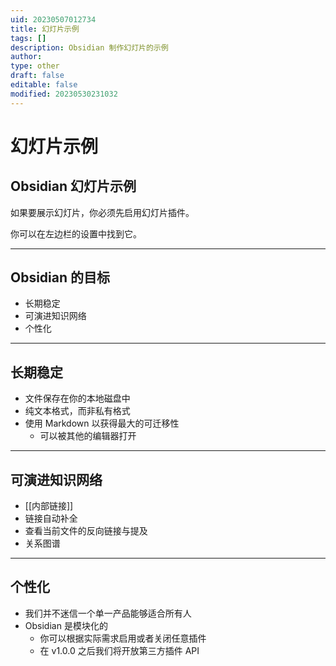 ```yaml
---
uid: 20230507012734
title: 幻灯片示例
tags: []
description: Obsidian 制作幻灯片的示例
author: 
type: other
draft: false
editable: false
modified: 20230530231032
---
```


# 幻灯片示例

## Obsidian 幻灯片示例

如果要展示幻灯片，你必须先启用幻灯片插件。

你可以在左边栏的设置中找到它。

---

## Obsidian 的目标

- 长期稳定
- 可演进知识网络
- 个性化

---

## 长期稳定

- 文件保存在你的本地磁盘中
- 纯文本格式，而非私有格式
- 使用 Markdown 以获得最大的可迁移性
    - 可以被其他的编辑器打开

---

## 可演进知识网络

- [[内部链接]]
- 链接自动补全
- 查看当前文件的反向链接与提及
- 关系图谱

---

## 个性化

- 我们并不迷信一个单一产品能够适合所有人
- Obsidian 是模块化的
    - 你可以根据实际需求启用或者关闭任意插件
    - 在 v1.0.0 之后我们将开放第三方插件 API